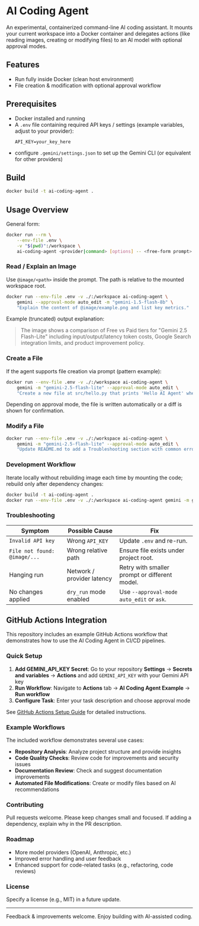 # AI Coding Agent

An experimental, containerized command-line AI coding assistant. It mounts your current workspace into a Docker container and delegates actions (like reading images, creating or modifying files) to an AI model with optional approval modes.

## Features

- Run fully inside Docker (clean host environment)
- File creation & modification with optional approval workflow

## Prerequisites

- Docker installed and running
- A `.env` file containing required API keys / settings (example variables, adjust to your provider):
	```env
	API_KEY=your_key_here
	```
- configure `.gemini/settings.json` to set up the Gemini CLI (or equivalent for other providers)

## Build

```sh
docker build -t ai-coding-agent .
```

## Usage Overview

General form:
```sh
docker run --rm \
	--env-file .env \
	-v "$(pwd)":/workspace \
	ai-coding-agent <provider|command> [options] -- <free-form prompt>
```

### Read / Explain an Image

Use `@image/<path>` inside the prompt. The path is relative to the mounted workspace root.

```sh
docker run --env-file .env -v ./:/workspace ai-coding-agent \
	gemini --approval-mode auto_edit -m "gemini-1.5-flash-8b" \
	"Explain the content of @image/example.png and list key metrics."
```

Example (truncated) output explanation:
> The image shows a comparison of Free vs Paid tiers for "Gemini 2.5 Flash-Lite" including input/output/latency token costs, Google Search integration limits, and product improvement policy.

### Create a File

If the agent supports file creation via prompt (pattern example):
```sh
docker run --env-file .env -v ./:/workspace ai-coding-agent \
	gemini -m "gemini-2.5-flash-lite" --approval-mode auto_edit \
	"Create a new file at src/hello.py that prints 'Hello AI Agent' when executed."
```
Depending on approval mode, the file is written automatically or a diff is shown for confirmation.

### Modify a File

```sh
docker run --env-file .env -v ./:/workspace ai-coding-agent \
	gemini -m "gemini-2.5-flash-lite" --approval-mode auto_edit \
	"Update README.md to add a Troubleshooting section with common errors."
```

### Development Workflow

Iterate locally without rebuilding image each time by mounting the code; rebuild only after dependency changes:
```sh
docker build -t ai-coding-agent .
docker run --env-file .env -v ./:/workspace ai-coding-agent gemini -m gemini-2.5-flash-lite "List repository files"
```

### Troubleshooting

| Symptom                      | Possible Cause             | Fix                                           |
|------------------------------|----------------------------|-----------------------------------------------|
| `Invalid API key`            | Wrong `API_KEY`            | Update `.env` and re-run.                     |
| `File not found: @image/...` | Wrong relative path        | Ensure file exists under project root.        |
| Hanging run                  | Network / provider latency | Retry with smaller prompt or different model. |
| No changes applied           | `dry_run` mode enabled     | Use `--approval-mode auto_edit` or `ask`.     |

## GitHub Actions Integration

This repository includes an example GitHub Actions workflow that demonstrates how to use the AI Coding Agent in CI/CD pipelines.

### Quick Setup

1. **Add GEMINI_API_KEY Secret**: Go to your repository **Settings** → **Secrets and variables** → **Actions** and add `GEMINI_API_KEY` with your Gemini API key
2. **Run Workflow**: Navigate to **Actions** tab → **AI Coding Agent Example** → **Run workflow**
3. **Configure Task**: Enter your task description and choose approval mode

See [GitHub Actions Setup Guide](docs/github-actions-setup.md) for detailed instructions.

### Example Workflows

The included workflow demonstrates several use cases:
- **Repository Analysis**: Analyze project structure and provide insights
- **Code Quality Checks**: Review code for improvements and security issues
- **Documentation Review**: Check and suggest documentation improvements
- **Automated File Modifications**: Create or modify files based on AI recommendations

### Contributing

Pull requests welcome. Please keep changes small and focused. If adding a dependency, explain why in the PR description.

### Roadmap

- More model providers (OpenAI, Anthropic, etc.)
- Improved error handling and user feedback
- Enhanced support for code-related tasks (e.g., refactoring, code reviews)

### License

Specify a license (e.g., MIT) in a future update.

---
Feedback & improvements welcome. Enjoy building with AI-assisted coding.